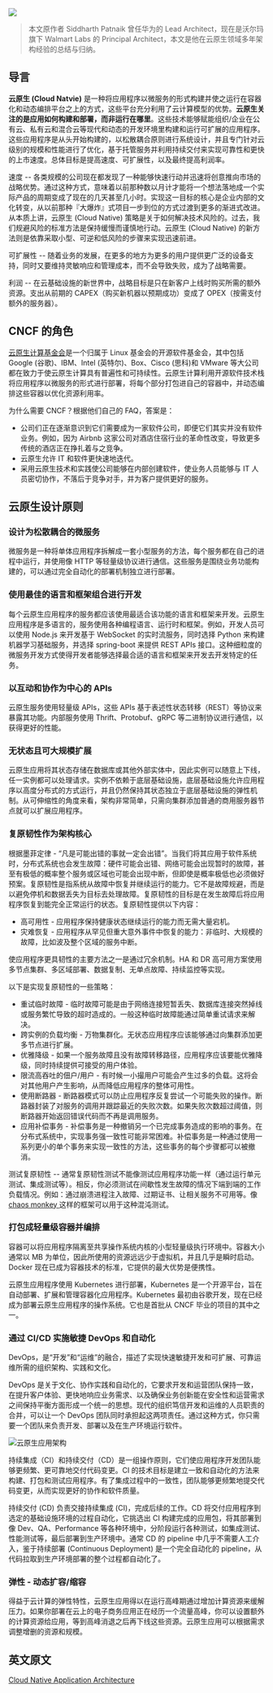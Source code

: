 ![](https://miro.medium.com/max/1400/1*xLYfw-LedpyFA-Fouzly6A.jpeg)

> 本文原作者 Siddharth Patnaik 曾任华为的 Lead Architect，现在是沃尔玛旗下 Walmart Labs 的 Principal Architect，本文是他在云原生领域多年架构经验的总结与归纳。

## 导言

**云原生 (Cloud Natvie)** 是一种将应用程序以微服务的形式构建并使之运行在容器化和动态编排平台之上的方式，这些平台充分利用了云计算模型的优势。**云原生关注的是应用如何构建和部署，而非运行在哪里**。这些技术能够赋能组织/企业在公有云、私有云和混合云等现代和动态的开发环境里构建和运行可扩展的应用程序。这些应用程序是从头开始构建的，以松散耦合原则进行系统设计，并且专门针对云级别的规模和性能进行了优化，基于托管服务并利用持续交付来实现可靠性和更快的上市速度。总体目标是提高速度、可扩展性，以及最终提高利润率。

速度 -- 各类规模的公司现在都发现了一种能够快速行动并迅速将创意推向市场的战略优势。通过这种方式，意味着以前那种数以月计才能将一个想法落地成一个实际产品的周期变成了现在的几天甚至几小时。实现这一目标的核心是企业内部的文化转变，从以前那种『大爆炸』式项目一步到位的方式过渡到更多的渐进式改进。从本质上讲，云原生 (Cloud Native) 策略是关于如何解决技术风险的。过去，我们规避风险的标准方法是保持缓慢而谨慎地行动。云原生 (Cloud Native) 的新方法则是依靠采取小型、可逆和低风险的步骤来实现迅速前进。

可扩展性 -- 随着业务的发展，在更多的地方为更多的用户提供更广泛的设备支持，同时又要维持灵敏响应和管理成本，而不会导致失败，成为了战略需要。

利润 -- 在云基础设施的新世界中，战略目标是只在新客户上线时购买所需的额外资源。支出从前期的 CAPEX（购买新机器以预期成功）变成了 OPEX（按需支付额外的服务器）。

## CNCF 的角色

[云原生计算基金会](https://www.cncf.io/)是一个归属于 Linux 基金会的开源软件基金会，其中包括 Google (谷歌)、IBM、Intel (英特尔)、Box、Cisco (思科)和 VMware 等大公司都在致力于使云原生计算具有普遍性和可持续性。云原生计算利用开源软件技术栈将应用程序以微服务的形式进行部署，将每个部分打包进自己的容器中，并动态编排这些容器以优化资源利用率。

为什么需要 CNCF？根据他们自己的 FAQ，答案是：

- 公司们正在逐渐意识到它们需要成为一家软件公司，即便它们其实并没有软件业务。例如，因为 Airbnb 这家公司对酒店住宿行业的革命性改变，导致更多传统的酒店正在挣扎着与之竞争。
- 云原生允许 IT 和软件更快速地迭代。
- 采用云原生技术和实践使公司能够在内部创建软件，使业务人员能够与 IT 人员密切协作，不落后于竞争对手，并为客户提供更好的服务。

## 云原生设计原则

### 设计为松散耦合的微服务

微服务是一种将单体应用程序拆解成一套小型服务的方法，每个服务都在自己的进程中运行，并使用像 HTTP 等轻量级协议进行通信。这些服务是围绕业务功能构建的，可以通过完全自动化的部署机制独立进行部署。

### 使用最佳的语言和框架组合进行开发

每个云原生应用程序的服务都应该使用最适合该功能的语言和框架来开发。云原生应用程序是多语言的，服务使用各种编程语言、运行时和框架。例如，开发人员可以使用 Node.js 来开发基于 WebSocket 的实时流服务，同时选择 Python 来构建机器学习基础服务，并选择 spring-boot 来提供 REST APIs 接口。这种细粒度的微服务开发方式使得开发者能够选择最合适的语言和框架来开发去开发特定的任务。

### 以互动和协作为中心的 APIs

云原生服务使用轻量级 APIs，这些 APIs 基于表述性状态转移（REST）等协议来暴露其功能。内部服务使用 Thrift、Protobuf、gRPC 等二进制协议进行通信，以获得更好的性能。

### 无状态且可大规模扩展

云原生应用将其状态存储在数据库或其他外部实体中，因此实例可以随意上下线，任一实例都可以处理请求。实例不依赖于底层基础设施，底层基础设施允许应用程序以高度分布式的方式运行，并且仍然保持其状态独立于底层基础设施的弹性机制。从可伸缩性的角度来看，架构非常简单，只需向集群添加普通的商用服务器节点就可以扩展应用程序。

### 复原韧性作为架构核心

根据墨菲定律 - “凡是可能出错的事就一定会出错”。当我们将其应用于软件系统时，分布式系统也会发生故障：硬件可能会出错、网络可能会出现暂时的故障，甚至有极低的概率整个服务或区域也可能会出现中断，但即使是概率极低也必须做好预案。复原韧性是指系统从故障中恢复并继续运行的能力。它不是故障规避，而是以避免停机和数据丢失为目标去处理故障。复原韧性的目标是在发生故障后将应用程序恢复到能完全正常运行的状态。复原韧性提供以下内容：

- 高可用性 - 应用程序保持健康状态继续运行的能力而无需大量宕机。
- 灾难恢复 - 应用程序从罕见但重大意外事件中恢复的能力：非临时、大规模的故障，比如波及整个区域的服务中断。

使应用程序更具韧性的主要方法之一是通过冗余机制。HA 和 DR 高可用方案使用多节点集群、多区域部署、数据复制、无单点故障、持续监控等实现。

以下是实现复原韧性的一些策略：

- 重试临时故障 - 临时故障可能是由于网络连接短暂丢失、数据库连接突然掉线或服务繁忙导致的超时造成的。一般这种临时故障能通过简单重试请求来解决。
- 跨实例的负载均衡 - 万物集群化。无状态应用程序应该能够通过向集群添加更多节点进行扩展。
- 优雅降级 - 如果一个服务故障且没有故障转移路径，应用程序应该要能优雅降级，同时持续提供可接受的用户体验。
- 限流高吞吐的佃户/用户 - 有时候一小撮用户可能会产生过多的负载。这将会对其他用户产生影响，从而降低应用程序的整体可用性。
- 使用断路器 - 断路器模式可以防止应用程序反复尝试一个可能失败的操作。断路器封装了对服务的调用并跟踪最近的失败次数。如果失败次数超过阈值，则断路器开始返回错误代码而不再是调用服务。
- 应用补偿事务 - 补偿事务是一种撤销另一个已完成事务造成的影响的事务。在分布式系统中，实现事务强一致性可能非常困难。补偿事务是一种通过使用一系列更小的单个事务来实现一致性的方法，这些事务的每个步骤都可以被撤消。

测试复原韧性 -- 通常复原韧性测试不能像测试应用程序功能一样（通过运行单元测试、集成测试等）。相反，你必须测试在间歇性发生故障的情况下端到端的工作负载情况。例如：通过崩溃进程注入故障、过期证书、让相关服务不可用等。像[ chaos monkey ](https://github.com/Netflix/chaosmonkey)这样的框架可以用于这种混沌测试。

### 打包成轻量级容器并编排

容器可以将应用程序隔离至共享操作系统内核的小型轻量级执行环境中。容器大小通常以 MB 为单位，因此所使用的资源远远少于虚拟机，并且几乎是瞬时启动。Docker 现在已成为容器技术的标准，它提供的最大优势是便携性。

云原生应用程序使用 Kubernetes 进行部署，Kubernetes 是一个开源平台，旨在自动部署、扩展和管理容器化应用程序。Kubernetes 最初由谷歌开发，现在已经成为部署云原生应用程序的操作系统。它也是首批从 CNCF 毕业的项目的其中之一。

### 通过 CI/CD 实施敏捷 DevOps 和自动化

DevOps，是“开发”和“运维”的融合，描述了实现快速敏捷开发和可扩展、可靠运维所需的组织架构、实践和文化。

DevOps 是关于文化、协作实践和自动化的，它要求开发和运营团队保持一致，在提升客户体验、更快地响应业务需求、以及确保业务创新能在安全性和运营需求之间保持平衡方面形成一个统一的思想。现代的组织笃信开发和运维的人员职责的合并，可以让一个 DevOps 团队同时承担起这两项责任。通过这种方式，你只需要一个团队来负责开发、部署以及在生产环境运行软件。

![云原生应用架构](https://miro.medium.com/max/2000/1*9TsIp2bDHCYfD2fFY-FVZQ.png)

持续集成（CI）和持续交付（CD）是一组操作原则，它们使应用程序开发团队能够更频繁、更可靠地交付代码变更。CI 的技术目标是建立一致和自动化的方法来构建、打包和测试应用程序。有了集成过程中的一致性，团队能够更频繁地提交代码变更，从而实现更好的协作和软件质量。

持续交付 (CD) 负责交接持续集成 (CI)，完成后续的工作。CD 将交付应用程序到选定的基础设施环境的过程自动化，它挑选出 CI 构建完成的应用包，将其部署到像 Dev、QA、Performance 等各种环境中，分阶段运行各种测试，如集成测试、性能测试等，最后部署到生产环境中。通常 CD 的 pipeline 中几乎不需要人工介入，鉴于持续部署 (Continuous Deployment) 是一个完全自动化的 pipeline，从代码拉取到生产环境部署的整个过程都自动化了。

### 弹性 - 动态扩容/缩容

得益于云计算的弹性特性，云原生应用得以在运行高峰期通过增加计算资源来缓解压力。如果你部署在云上的电子商务应用正在经历一个流量高峰，你可以设置额外的计算资源给应用，等到高峰消退之后再下线这些资源。云原生应用可以根据需求调整增删的资源和规模。

## 英文原文

[Cloud Native Application Architecture](https://medium.com/walmartlabs/cloud-native-application-architecture-a84ddf378f82)